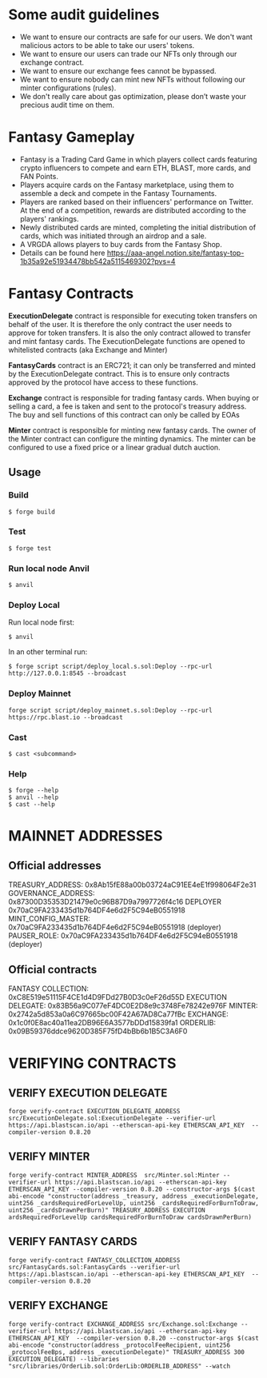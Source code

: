 # Some audit guidelines

- We want to ensure our contracts are safe for our users. We don't want malicious actors to be able to take our users' tokens.
- We want to ensure our users can trade our NFTs only through our exchange contract.
- We want to ensure our exchange fees cannot be bypassed.
- We want to ensure nobody can mint new NFTs without following our minter configurations (rules).
- We don't really care about gas optimization, please don’t waste your precious audit time on them.

# Fantasy Gameplay 
- Fantasy is a Trading Card Game in which players collect cards featuring crypto influencers to compete and earn ETH, BLAST, more cards, and FAN Points.
- Players acquire cards on the Fantasy marketplace, using them to assemble a deck and compete in the Fantasy Tournaments.
- Players are ranked based on their influencers' performance on Twitter. At the end of a competition, rewards are distributed according to the players' rankings.
- Newly distributed cards are minted, completing the initial distribution of cards, which was initiated through an airdrop and a sale.
- A VRGDA allows players to buy cards from the Fantasy Shop.
- Details can be found here https://aaa-angel.notion.site/fantasy-top-1b35a92e51934478bb542a5115469302?pvs=4


# Fantasy Contracts

**ExecutionDelegate** contract is responsible for executing token transfers on behalf of the user. It is therefore the only contract the user needs to approve for token transfers. It is also the only contract allowed to transfer and mint fantasy cards. The ExecutionDelegate functions are opened to whitelisted contracts (aka Exchange and Minter)

**FantasyCards** contract is an ERC721; it can only be transferred and minted by the ExecutionDelegate contract. This is to ensure only contracts approved by the protocol have access to these functions.

**Exchange** contract is responsible for trading fantasy cards. When buying or selling a card, a fee is taken and sent to the protocol's treasury address. The buy and sell functions of this contract can only be called by EOAs

**Minter** contract is responsible for minting new fantasy cards. The owner of the Minter contract can configure the minting dynamics. The minter can be configured to use a fixed price or a linear gradual dutch auction.

## Usage

### Build

```shell
$ forge build
```

### Test

```shell
$ forge test
```

### Run local node Anvil

```shell
$ anvil
```

### Deploy Local

Run local node first:

```shell
$ anvil
```

In an other terminal run:

```shell
$ forge script script/deploy_local.s.sol:Deploy --rpc-url http://127.0.0.1:8545 --broadcast
```

### Deploy Mainnet
```shell
forge script script/deploy_mainnet.s.sol:Deploy --rpc-url https://rpc.blast.io --broadcast
```

### Cast

```shell
$ cast <subcommand>
```

### Help

```shell
$ forge --help
$ anvil --help
$ cast --help
```


# MAINNET ADDRESSES

## Official addresses
TREASURY_ADDRESS:  0x8Ab15fE88a00b03724aC91EE4eE1f998064F2e31
GOVERNANCE_ADDRESS:  0x87300D35353D21479e0c96B87D9a7997726f4c16
DEPLOYER 0x70aC9FA233435d1b764DF4e6d2F5C94eB0551918
MINT_CONFIG_MASTER: 0x70aC9FA233435d1b764DF4e6d2F5C94eB0551918 (deployer)
PAUSER_ROLE: 0x70aC9FA233435d1b764DF4e6d2F5C94eB0551918 (deployer)

## Official contracts
FANTASY COLLECTION:  0xC8E519e51115F4CE1d4D9FDd27B0D3c0eF26d55D
EXECUTION DELEGATE:  0x83B56a9C077eF4DC0E2D8e9c3748Fe78242e976F
MINTER:  0x2742a5d853a0a6C97665bc00F42A67AD8Ca77fBc
EXCHANGE:  0x1c0f0E8ac40a11ea2DB96E6A3577bDDd15839fa1
ORDERLIB: 0x09B59376ddce9620D385F75fD4bBb6b1B5C3A6F0



# VERIFYING CONTRACTS

## VERIFY EXECUTION DELEGATE
```shell
forge verify-contract EXECUTION_DELEGATE_ADDRESS src/ExecutionDelegate.sol:ExecutionDelegate --verifier-url https://api.blastscan.io/api --etherscan-api-key ETHERSCAN_API_KEY  --compiler-version 0.8.20
```

## VERIFY MINTER
```shell
forge verify-contract MINTER_ADDRESS  src/Minter.sol:Minter --verifier-url https://api.blastscan.io/api --etherscan-api-key ETHERSCAN_API_KEY --compiler-version 0.8.20 --constructor-args $(cast abi-encode "constructor(address _treasury, address _executionDelegate, uint256 _cardsRequiredForLevelUp, uint256 _cardsRequiredForBurnToDraw, uint256 _cardsDrawnPerBurn)" TREASURY_ADDRESS EXECUTION ardsRequiredForLevelUp cardsRequiredForBurnToDraw cardsDrawnPerBurn)
```

## VERIFY FANTASY CARDS
```shell
forge verify-contract FANTASY_COLLECTION_ADDRESS src/FantasyCards.sol:FantasyCards --verifier-url https://api.blastscan.io/api --etherscan-api-key ETHERSCAN_API_KEY  --compiler-version 0.8.20
```

## VERIFY EXCHANGE

```shell
forge verify-contract EXCHANGE_ADDRESS src/Exchange.sol:Exchange --verifier-url https://api.blastscan.io/api --etherscan-api-key ETHERSCAN_API_KEY  --compiler-version 0.8.20 --constructor-args $(cast abi-encode "constructor(address _protocolFeeRecipient, uint256 _protocolFeeBps, address _executionDelegate)" TREASURY_ADDRESS 300 EXECUTION_DELEGATE) --libraries "src/libraries/OrderLib.sol:OrderLib:ORDERLIB_ADDRESS" --watch
```



